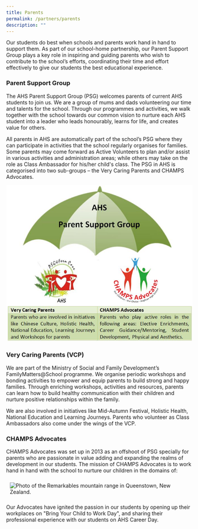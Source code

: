 ```yaml
---
title: Parents
permalink: /partners/parents
description: ""
---
```

Our students do best when schools and parents work hand in hand to support them. As part of our school-home partnership, our Parent Support Group plays a key role in inspiring and guiding parents who wish to contribute to the school’s efforts, coordinating their time and effort effectively to give our students the best educational experience.&nbsp;

### Parent Support Group


The AHS Parent Support Group (PSG) welcomes parents of current AHS students to join us. We are a group of mums and dads volunteering our time and talents for the school. Through our programmes and activities, we walk together with the school towards our common vision to nurture each AHS student into a leader who leads honourably, learns for life, and creates value for others.  
  
All parents in AHS are automatically part of the school’s PSG where they can participate in activities that the school regularly organises for families. Some parents may come forward as Active Volunteers to plan and/or assist in various activities and administration areas; while others may take on the role as Class Ambassador for his/her child's class. The PSG in AHS is categorised into two sub-groups – the Very Caring Parents and CHAMPS Advocates.

![psg](/images/Updated%20Logo%20PSG.jpg)

### Very Caring Parents (VCP)


We are part of the Ministry of Social and Family Development’s FamilyMatters@School programme. We organise periodic workshops and bonding activities to empower and equip parents to build strong and happy families. Through enriching workshops, activities and resources, parents can learn how to build healthy communication with their children and nurture positive relationships within the family.

We are also involved in initiatives like Mid-Autumn Festival, Holistic Health, National Education and Learning Journeys. Parents who volunteer as Class Ambassadors also come under the wings of the VCP.

  

### CHAMPS Advocates


CHAMPS Advocates was set up in 2013 as an offshoot of PSG specially for parents who are passionate in value adding and expanding the realms of development in our students. The mission of CHAMPS Advocates is to work hand in hand with the school to nurture our children in the domains of:  


<!-- Codes by HTML.am -->

<!-- CSS Code -->
<style type="text/css">
img.GeneratedImage {
width:190px;height:200px;margin:10px;border-width:0px;border-color:#000000;border-style:solid;
}
</style>

<!-- HTML Code -->
<img class="GeneratedImage" alt="Photo of the Remarkables mountain range in Queenstown, New Zealand." src="https://anglicanhigh.moe.edu.sg/qql/slot/u373/Partners/PSG/CHAMPS.JPG">

  
Our Advocates have ignited the passion in our students by opening up their workplaces on "Bring Your Child to Work Day", and sharing their professional experience with our students on AHS Career Day.